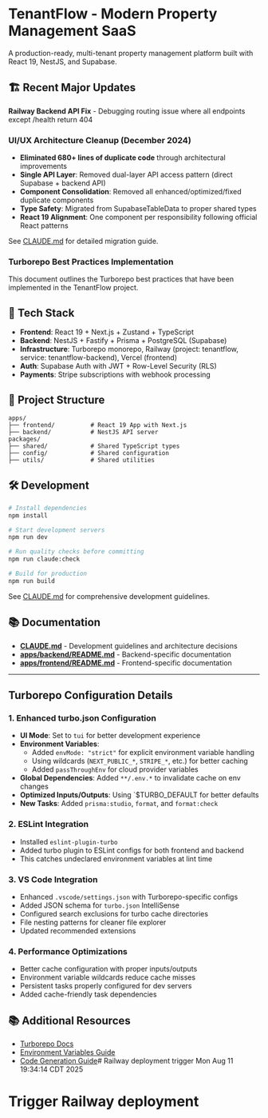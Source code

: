 # TenantFlow - Modern Property Management SaaS

A production-ready, multi-tenant property management platform built with React 19, NestJS, and Supabase.

## 🏗️ Recent Major Updates

**Railway Backend API Fix** - Debugging routing issue where all endpoints except /health return 404

### UI/UX Architecture Cleanup (December 2024)

- **Eliminated 680+ lines of duplicate code** through architectural improvements
- **Single API Layer**: Removed dual-layer API access pattern (direct Supabase + backend API)
- **Component Consolidation**: Removed all enhanced/optimized/fixed duplicate components
- **Type Safety**: Migrated from SupabaseTableData to proper shared types
- **React 19 Alignment**: One component per responsibility following official React patterns

See [CLAUDE.md](./CLAUDE.md#uiux-architecture-cleanup-december-2024) for detailed migration guide.

### Turborepo Best Practices Implementation

This document outlines the Turborepo best practices that have been implemented in the TenantFlow project.

## 🚀 Tech Stack

- **Frontend**: React 19 + Next.js + Zustand + TypeScript
- **Backend**: NestJS + Fastify + Prisma + PostgreSQL (Supabase)
- **Infrastructure**: Turborepo monorepo, Railway (project: tenantflow, service: tenantflow-backend), Vercel (frontend)
- **Auth**: Supabase Auth with JWT + Row-Level Security (RLS)
- **Payments**: Stripe subscriptions with webhook processing

## 📁 Project Structure

```
apps/
├── frontend/          # React 19 App with Next.js
├── backend/           # NestJS API server
packages/
├── shared/            # Shared TypeScript types
├── config/            # Shared configuration
├── utils/             # Shared utilities
```

## 🛠️ Development

```bash
# Install dependencies
npm install

# Start development servers
npm run dev

# Run quality checks before committing
npm run claude:check

# Build for production
npm run build
```

See [CLAUDE.md](./CLAUDE.md) for comprehensive development guidelines.

## 📚 Documentation

- **[CLAUDE.md](./CLAUDE.md)** - Development guidelines and architecture decisions
- **[apps/backend/README.md](./apps/backend/README.md)** - Backend-specific documentation
- **[apps/frontend/README.md](./apps/frontend/README.md)** - Frontend-specific documentation

---

## Turborepo Configuration Details

### 1. Enhanced turbo.json Configuration

- **UI Mode**: Set to `tui` for better development experience
- **Environment Variables**:
    - Added `envMode: "strict"` for explicit environment variable handling
    - Using wildcards (`NEXT_PUBLIC_*`, `STRIPE_*`, etc.) for better caching
    - Added `passThroughEnv` for cloud provider variables
- **Global Dependencies**: Added `**/.env.*` to invalidate cache on env changes
- **Optimized Inputs/Outputs**: Using `$TURBO_DEFAULT for better defaults
- **New Tasks**: Added `prisma:studio`, `format`, and `format:check`

### 2. ESLint Integration

- Installed `eslint-plugin-turbo`
- Added turbo plugin to ESLint configs for both frontend and backend
- This catches undeclared environment variables at lint time

### 3. VS Code Integration

- Enhanced `.vscode/settings.json` with Turborepo-specific configs
- Added JSON schema for `turbo.json` IntelliSense
- Configured search exclusions for turbo cache directories
- File nesting patterns for cleaner file explorer
- Updated recommended extensions

### 4. Performance Optimizations

- Better cache configuration with proper inputs/outputs
- Environment variable wildcards reduce cache misses
- Persistent tasks properly configured for dev servers
- Added cache-friendly task dependencies

## 📚 Additional Resources

- [Turborepo Docs](https://turbo.build/repo/docs)
- [Environment Variables Guide](https://turbo.build/repo/docs/crafting-your-repository/using-environment-variables)
- [Code Generation Guide](https://turbo.build/repo/docs/guides/generating-code)# Railway deployment trigger Mon Aug 11 19:34:14 CDT 2025

# Trigger Railway deployment
